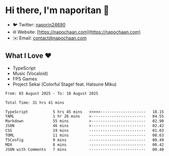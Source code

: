 # Hi there, I'm naporitan 👋

- 🐦 Twitter: [naporin24690](https://twitter.com/naporin24690)
- 🌐 Website: [https://napochaan.com](https://napochaan.com)
- ✉️ Email: [contact@napochaan.com](mailto:contact@napochaan.com)

## What I Love ❤️
- TypeScript
- Music (Vocaloid)
- FPS Games
- Project Sekai (Colorful Stage! feat. Hatsune Miku)

<!--START_SECTION:waka-->

```txt
From: 03 August 2025 - To: 10 August 2025

Total Time: 31 hrs 41 mins

TypeScript           5 hrs 45 mins   >>>>>--------------------   18.15 %
YAML                 1 hr 26 mins    >------------------------   04.55 %
Markdown             55 mins         >------------------------   02.90 %
JSON                 46 mins         >------------------------   02.42 %
CSS                  19 mins         -------------------------   01.03 %
TOML                 11 mins         -------------------------   00.63 %
TSConfig             9 mins          -------------------------   00.49 %
MDX                  8 mins          -------------------------   00.42 %
JSON with Comments   7 mins          -------------------------   00.40 %
```

<!--END_SECTION:waka-->

